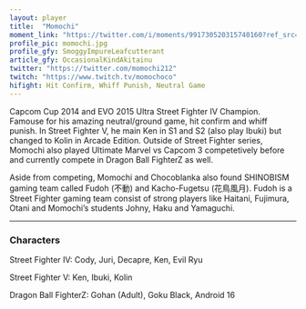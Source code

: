 ```yaml
---
layout: player
title:  "Momochi"
moment_link: "https://twitter.com/i/moments/991730520315740160?ref_src=twsrc%5Etfw"
profile_pic: momochi.jpg
profile_gfy: SmoggyImpureLeafcutterant
article_gfy: OccasionalKindAkitainu
twitter: "https://twitter.com/momochi212"
twitch: "https://www.twitch.tv/momochoco"
hifight: Hit Confirm, Whiff Punish, Neutral Game
---
```


Capcom Cup 2014 and EVO 2015 Ultra Street Fighter IV Champion. 
Famouse for his amazing neutral/ground game, hit confirm and whiff punish. 
In Street Fighter V, he main Ken in S1 and S2 (also play Ibuki) but changed 
to Kolin in Arcade Edition. Outside of Street Fighter series, Momochi also 
played Ultimate Marvel vs Capcom 3 competetively before and currently compete 
in Dragon Ball FighterZ as well.

Aside from competing, Momochi and Chocoblanka also found SHINOBISM gaming team 
called Fudoh (不動) and Kacho-Fugetsu (花鳥風月). Fudoh is a Street Fighter gaming 
team consist of strong players like Haitani, Fujimura, Otani and Momochi’s 
students Johny, Haku and Yamaguchi.


<hr/>

<h3>Characters</h3>

Street Fighter IV: Cody, Juri, Decapre, Ken, Evil Ryu

Street Fighter V: Ken, Ibuki, Kolin

Dragon Ball FighterZ: Gohan (Adult), Goku Black, Android 16